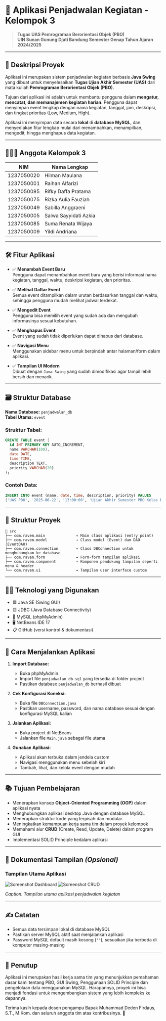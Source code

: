 
# 📅 Aplikasi Penjadwalan Kegiatan - Kelompok 3

> **Tugas UAS Pemrograman Berorientasi Objek (PBO)**  
> **UIN Sunan Gunung Djati Bandung**
> **Semester Genap Tahun Ajaran 2024/2025**

---

## 🧾 Deskripsi Proyek

Aplikasi ini merupakan sistem penjadwalan kegiatan berbasis **Java Swing** yang dibuat untuk menyelesaikan **Tugas Ujian Akhir Semester (UAS)** dari mata kuliah **Pemrograman Berorientasi Objek (PBO)**.

Tujuan dari aplikasi ini adalah untuk membantu pengguna dalam **mengatur, mencatat, dan memanajemen kegiatan harian**. Pengguna dapat menyimpan event lengkap dengan nama kegiatan, tanggal, jam, deskripsi, dan tingkat prioritas (Low, Medium, High).

Aplikasi ini menyimpan data secara **lokal** di **database MySQL**, dan menyediakan fitur lengkap mulai dari menambahkan, menampilkan, mengedit, hingga menghapus data kegiatan.

---

## 🧑‍🤝‍🧑 Anggota Kelompok 3

| NIM          | Nama Lengkap                  |
|--------------|-------------------------------|
| 1237050020   | Hilman Maulana                |
| 1237050001   | Raihan Alfarizi               |
| 1237050095   | Rifky Daffa Pratama           |
| 1237050075   | Rizka Aulia Fauziah           |
| 1237050049   | Sabilla Anggraeni             |
| 1237050005   | Salwa Sayyidati Azkia         |
| 1237050085   | Suma Renata Wijaya            |
| 1237050009   | Yildi Andriana                |

---

## 🛠️ Fitur Aplikasi

- ✅ **Menambah Event Baru**  
  Pengguna dapat menambahkan event baru yang berisi informasi nama kegiatan, tanggal, waktu, deskripsi kegiatan, dan prioritas.

- ✅ **Melihat Daftar Event**  
  Semua event ditampilkan dalam urutan berdasarkan tanggal dan waktu, sehingga pengguna mudah melihat jadwal terdekat.

- ✅ **Mengedit Event**  
  Pengguna bisa memilih event yang sudah ada dan mengubah informasinya sesuai kebutuhan.

- ✅ **Menghapus Event**  
  Event yang sudah tidak diperlukan dapat dihapus dari database.

- ✅ **Navigasi Menu**  
  Menggunakan sidebar menu untuk berpindah antar halaman/form dalam aplikasi.

- ✅ **Tampilan UI Modern**  
  Dibuat dengan `Java Swing` yang sudah dimodifikasi agar tampil lebih bersih dan menarik.

---

## 🗃️ Struktur Database

**Nama Database:** `penjadwalan_db`  
**Tabel Utama:** `event`

### Struktur Tabel:
```sql
CREATE TABLE event (
  id INT PRIMARY KEY AUTO_INCREMENT,
  name VARCHAR(100),
  date DATE,
  time TIME,
  description TEXT,
  priority VARCHAR(20)
);
```

### Contoh Data:
```sql
INSERT INTO event (name, date, time, description, priority) VALUES
('UAS PBO', '2025-06-22', '13:00:00', 'Ujian Akhir Semester PBO Kelas D', 'Low');
```

---

## 🧱 Struktur Proyek

```
📁 src
├── com.raven.main              → Main class aplikasi (entry point)
├── com.raven.model             → Class model (Event) dan DAO (EventDAO)
├── com.raven.connection        → Class DBConnection untuk menghubungkan ke database
├── com.raven.form              → Form-form tampilan aplikasi
├── com.raven.component         → Komponen pendukung tampilan seperti menu & header
└── com.raven.ui                → Tampilan user interface custom
```

---

## 🧑‍💻 Teknologi yang Digunakan

- 🟦 Java SE (Swing GUI)
- 🟨 JDBC (Java Database Connectivity)
- 🐬 MySQL (phpMyAdmin)
- 🖥️ NetBeans IDE 17
- 📋 GitHub (versi kontrol & dokumentasi)

---

## 🚀 Cara Menjalankan Aplikasi

1. **Import Database:**
   - Buka phpMyAdmin
   - Import file `penjadwalan_db.sql` yang tersedia di folder project
   - Pastikan database `penjadwalan_db` berhasil dibuat

2. **Cek Konfigurasi Koneksi:**
   - Buka file `DBConnection.java`
   - Pastikan username, password, dan nama database sesuai dengan konfigurasi MySQL kalian

3. **Jalankan Aplikasi:**
   - Buka project di NetBeans
   - Jalankan file `Main.java` sebagai file utama

4. **Gunakan Aplikasi:**
   - Aplikasi akan terbuka dalam jendela custom
   - Navigasi menggunakan menu sebelah kiri
   - Tambah, lihat, dan kelola event dengan mudah

---

## 📚 Tujuan Pembelajaran

- Menerapkan konsep **Object-Oriented Programming (OOP)** dalam aplikasi nyata
- Menghubungkan aplikasi desktop Java dengan database MySQL
- Menerapkan struktur kode yang terpisah dan modular
- Meningkatkan kemampuan kerja sama tim dalam proyek kelompok
- Memahami alur **CRUD** (Create, Read, Update, Delete) dalam program GUI
- Implementasi SOLID Principle kedalam aplikasi

---

## 📸 Dokumentasi Tampilan *(Opsional)*

### Tampilan Utama Aplikasi
![Screenshot Dashboard](https://github.com/hilman1237050020/AplikasiPenjadwalan-UAS-PBO/blob/main/Demo%20Aplikasi/Screenshot%202025-06-28%20075749.png?raw=true)
![Screenshot CRUD](https://github.com/hilman1237050020/AplikasiPenjadwalan-UAS-PBO/blob/main/Demo%20Aplikasi/Screenshot%202025-06-28%20075756.png?raw=true)

*Caption: Tampilan utama aplikasi penjadwalan kegiatan*

---

## ✍️ Catatan

- Semua data tersimpan lokal di database MySQL
- Pastikan server MySQL aktif saat menjalankan aplikasi
- Password MySQL default masih kosong (`""`), sesuaikan jika berbeda di komputer masing-masing

---

## 🏁 Penutup

Aplikasi ini merupakan hasil kerja sama tim yang menunjukkan pemahaman dasar kami tentang PBO, GUI Swing, Penggunaan SOLID Principle dan pengelolaan data menggunakan MySQL. Harapannya, proyek ini bisa menjadi fondasi untuk mengembangkan sistem yang lebih kompleks ke depannya.

Terima kasih kepada dosen pengampu Bapak Muhammad Deden Firdaus, S.T., M.Kom. dan seluruh anggota tim atas kontribusinya. 🙏
